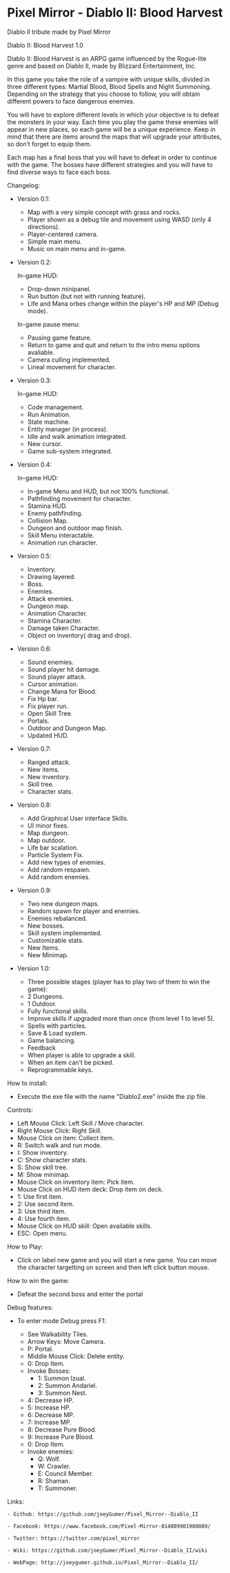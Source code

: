 # Pixel Mirror - Diablo II: Blood Harvest 
Diablo II tribute made by Pixel Mirror


Diablo II: Blood Harvest 1.0

Diablo II: Blood Harvest is an ARPG game influenced by the Rogue-lite genre and based on Diablo II, made by Blizzard Entertainment, Inc.

In this game you take the role of a vampire with unique skills, divided in three different types:
Martial Blood, Blood Spells and Night Summoning. Depending on the strategy that you choose to follow, you will obtain different powers to face dangerous enemies.

You will have to explore different levels in which your objective is to defeat the monsters in your way.
Each time you play the game these enemies will appear in new places, so each game will be a unique experience.
Keep in mind that there are items around the maps that will upgrade your attributes, so don’t forget to equip them.

Each map has a final boss that you will have to defeat in order to continue with the game.
The bosses have different strategies and you will have to find diverse ways to face each boss.

Changelog:

- Version 0.1:

  - Map with a very simple concept with grass and rocks.
  - Player shown as a debug tile and movement using WASD (only 4 directions).
  - Player-centered camera.
  - Simple main menu.
  - Music on main menu and in-game.

- Version 0.2:

	In-game HUD:

	 - Drop-down minipanel.
	 - Run button (but not with running feature).
	 - Life and Mana orbes change within the player's HP and MP (Debug mode).

	In-game pause menu:

	 - Pausing game feature.
	 - Return to game and quit and return to the intro menu options avaliable.
	 - Camera culling implemented.
	 - Lineal movement for character.

- Version 0.3:

	In-game HUD:

	- Code management.
	- Run Animation.
	- State machine.
	- Entity manager (in process).
	- Idle and walk animation integrated.
	- New cursor.
	- Game sub-system integrated.


- Version 0.4:

	In-game HUD:

	- In-game Menu and HUD, but not 100% functional.
	- Pathfinding movement for character.
	- Stamina HUD.
	- Enemy pathfinding.
	- Collision Map.
 	- Dungeon and outdoor map finish.
	- Skill Menu interactable.
	- Animation run character.

- Version 0.5:

	- Inventory.
	- Drawing layered.
	- Boss.
	- Enemies.
	- Attack enemies.
	- Dungeon map.
	- Animation Character.
	- Stamina Character.
	- Damage taken Character.
	- Object on inventory( drag and drop).

- Version 0.6:

	- Sound enemies.
	- Sound player hit damage.
	- Sound player attack.
	- Cursor animation.
	- Change Mana for Blood.
	- Fix Hp bar.
	- Fix player run.
	- Open Skill Tree.
	- Portals.
	- Outdoor and Dungeon Map.
	- Updated HUD.

- Version 0.7:

	- Ranged attack.
	- New items.
	- New inventory.
	- Skill tree.
	- Character stats.

- Version 0.8:

 	- Add Graphical User interface Skills. 
	- UI minor fixes.
	- Map dungeon.
	- Map outdoor.
	- Life bar scalation.
	- Particle System Fix.
	- Add new types of enemies.
	- Add random respawn.
	- Add random enemies.

- Version 0.9:

	- Two new dungeon maps.
	- Random spawn for player and enemies.
	- Enemies rebalanced.
	- New bosses.
	- Skill system implemented.
	- Customizable stats.
	- New Items.
	- New Minimap.

- Version 1.0:

	- Three possible stages (player has to play two of them to win the game):
	 - 2 Dungeons.
	 - 1 Outdoor.
	- Fully functional skills.
	- Improve skills if upgraded more than once (from level 1 to level 5).
	- Spells with particles.
	- Save & Load system.
	- Game balancing.
	- Feedback
	 - When player is able to upgrade a skill.
	 - When an item can’t be picked.
	- Reprogrammable keys.

How to install:

- Execute the exe file with the name "Diablo2.exe" inside the zip file. 

Controls:

- Left Mouse Click: Left Skill / Move character.
- Right Mouse Click: Right Skill.
- Mouse Click on item: Collect item.
- R: Switch walk and run mode.
- I: Show inventory.
- C: Show character stats.
- S: Show skill tree.
- M: Show minimap.
- Mouse Click on inventory item: Pick item.
- Mouse Click on HUD item deck: Drop item on deck.
- 1: Use first item.
- 2: Use second item.
- 3: Use third item.
- 4: Use fourth item.
- Mouse Click on HUD skill: Open available skills.
- ESC: Open menu.

How to Play:

- Click on label new game and you will start a new game. You can move the character targetting on screen and then left click button mouse.

How to win the game:

- Defeat the second boss and enter the portal

Debug features:

- To enter mode Debug press F1:

	- See Walkability Tiles.
	- Arrow Keys: Move Camera.
	- P: Portal.
	- Middle Mouse Click: Delete entity.
	- 0: Drop Item.
	- Invoke Bosses:
		- 1: Summon Izual.
		- 2: Summon Andariel.
		- 3: Summon Nest.
	- 4: Decrease HP.
	- 5: Increase HP.
	- 6: Decrease MP.
	- 7: Increase MP.
	- 8: Decrease Pure Blood.
	- 9: Increase Pure Blood.
	- 0: Drop Item.
	- Invoke enemies:
		- Q: Wolf.
		- W: Crawler.
		- E: Council Member.
		- R: Shaman.
		- T: Summoner.


Links:

	- Github: https://github.com/joeyGumer/Pixel_Mirror--Diablo_II

 	- Facebook: https://www.facebook.com/Pixel-Mirror-814809901980089/

	- Twitter: https://twitter.com/pixel_mirror

	- Wiki: https://github.com/joeyGumer/Pixel_Mirror--Diablo_II/wiki

	- WebPage: http://joeygumer.github.io/Pixel_Mirror--Diablo_II/
